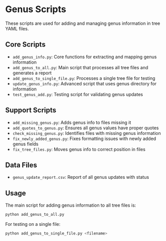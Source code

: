 # Genus Scripts

These scripts are used for adding and managing genus information in tree YAML files.

## Core Scripts

- `add_genus_info.py`: Core functions for extracting and mapping genus information
- `add_genus_to_all.py`: Main script that processes all tree files and generates a report
- `add_genus_to_single_file.py`: Processes a single tree file for testing
- `update_genus_info.py`: Advanced script that uses genus directory for information
- `test_genus_add.py`: Testing script for validating genus updates

## Support Scripts

- `add_missing_genus.py`: Adds genus info to files missing it
- `add_quotes_to_genus.py`: Ensures all genus values have proper quotes
- `check_missing_genus.py`: Identifies files with missing genus information
- `fix_newly_added_genus.py`: Fixes formatting issues with newly added genus fields
- `fix_tree_files.py`: Moves genus info to correct position in files

## Data Files

- `genus_update_report.csv`: Report of all genus updates with status

## Usage

The main script for adding genus information to all tree files is:

```bash
python add_genus_to_all.py
```

For testing on a single file:

```bash
python add_genus_to_single_file.py <filename>
```